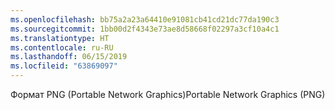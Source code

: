 ```yaml
---
ms.openlocfilehash: bb75a2a23a64410e91081cb41cd21dc77da190c3
ms.sourcegitcommit: 1bb00d2f4343e73ae8d58668f02297a3cf10a4c1
ms.translationtype: HT
ms.contentlocale: ru-RU
ms.lasthandoff: 06/15/2019
ms.locfileid: "63869097"
---
```

<span data-ttu-id="33fe9-101">Формат PNG (Portable Network Graphics)</span><span class="sxs-lookup"><span data-stu-id="33fe9-101">Portable Network Graphics (PNG)</span></span>